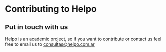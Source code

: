 # Contributing to Helpo

## Put in touch with us

Helpo is an academic project, so if you want to contribute or contact us feel free to email us to consultas@helpo.com.ar